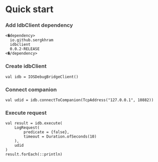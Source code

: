 <h1 id="quick-start" style="color:#333;">Quick start</h1>
<h3 style="color:#444;">Add IdbClient dependency</h3>
<div class="language-plaintext highlighter-rouge"><div class="highlight"><pre class="highlight"><code><&#0dependency>
  <groupId>io.github.sergkhram</groupId>
  <artifactId>idbclient</artifactId>
  <version>0.0.2-RELEASE</version>
<&#0/dependency>
</code></pre></div></div>
<h3 style="color:#444;">Create idbClient</h3>
<div class="language-plaintext highlighter-rouge"><div class="highlight"><pre class="highlight"><code>val idb = IOSDebugBridgeClient()
</code></pre></div></div>
<h3 style="color:#444;">Connect companion</h3>
<div class="language-plaintext highlighter-rouge"><div class="highlight"><pre class="highlight"><code>val udid = idb.connectToCompanion(TcpAddress("127.0.0.1", 10882))
</code></pre></div></div>
<h3 style="color:#444;">Execute request</h3>
<div class="language-plaintext highlighter-rouge"><div class="highlight"><pre class="highlight"><code>val result = idb.execute(
    LogRequest(
        predicate = {false}, 
        timeout = Duration.ofSeconds(10)
    ),
    udid
)
result.forEach(::println)
</code></pre></div></div>